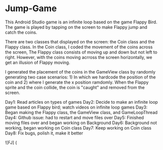 # Jump-Game
This Android Studio game is an infinite loop based on the game Flappy Bird. The game is played by tapping on the screen to make Flappy jump and catch the coins. 

There are two classes that displayed on the screen: the Coin class and the Flappy class. In the Coin class, I coded the movement of the coins across the screen, The Flappy class consists of moving up and down but not left to right. However, with the coins moving acrross the screen horizontally, we get an illusion of Flappy moving. 

I generated the placement of the coins in the GameView class by randomly generating two case scenarios: 1) In which we hardcode the position of the coin and 2) where I generate the x position ramdomly. When the Flappy sprite and the coin collide, the coin is "caught" and removed from the screen.  

Day1: Read articles on types of games
Day2: Decide to make an infinite loop game based on Flappy bird; watch videos on infinite loop games
Day3: Began making the Flappy class, the GameView class, and GameLoopThread
Day4: Github issue: had to restart and move files over
Day5: Finished moving files over and began working on Background
Day6: Background not working,  began working on Coin class
Day7: Keep working on Coin class
Day8: Fix bugs, polish it, make it better

![FJ] (
